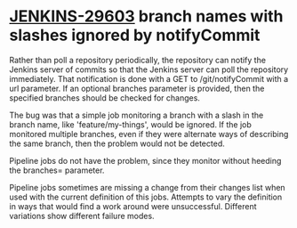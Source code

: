 # [JENKINS-29603](https://issues.jenkins.io/browse/JENKINS-29603) branch names with slashes ignored by notifyCommit

Rather than poll a repository periodically, the repository can notify
the Jenkins server of commits so that the Jenkins server can poll
the repository immediately.  That notification is done with a GET to
/git/notifyCommit with a url parameter.  If an optional branches parameter
is provided, then the specified branches should be checked for changes.

The bug was that a simple job monitoring a branch with a slash in
the branch name, like 'feature/my-things', would be ignored.  If the
job monitored multiple branches, even if they were alternate ways of
describing the same branch, then the problem would not be detected.

Pipeline jobs do not have the problem, since they monitor without heeding
the branches= parameter.

Pipeline jobs sometimes are missing a change from their changes list
when used with the current definition of this jobs.  Attempts to vary
the definition in ways that would find a work around were unsuccessful.
Different variations show different failure modes.
